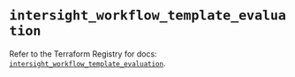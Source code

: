 # `intersight_workflow_template_evaluation`

Refer to the Terraform Registry for docs: [`intersight_workflow_template_evaluation`](https://registry.terraform.io/providers/ciscodevnet/intersight/1.0.71/docs/resources/workflow_template_evaluation).
